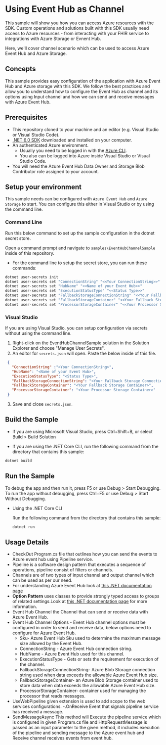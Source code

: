 # Using Event Hub as Channel

This sample will show you how you can access Azure resources with the SDK. Custom operations and solutions built with this SDK usually need access to Azure resources - from interacting with your FHIR service to integrations with Azure Storage or Evnent Hub.

Here, we'll cover channel scenario which can be used to access Azure Event Hub and Azure Storage.

## Concepts

This sample provides easy configuration of the application with Azure Event Hub and Azure storage with this SDK. We follow the best practices and allow you to understand how to configure the Event Hub as channel and its options using Input channel and how we can send and receive messages with Azure Event Hub. 

## Prerequisites

- This repository cloned to your machine and an editor (e.g. Visual Studio or Visual Studio Code).
- [.NET 6.0 SDK](https://dotnet.microsoft.com/download) downloaded and installed on your computer.
- An authenticated Azure environment.
  - Usually you need to be logged in with the [Azure CLI](https://docs.microsoft.com/cli/azure/).
  - You also can be logged into Azure inside Visual Studio or Visual Studio Code.
- You will need the Azure Event Hub Data Owner and Storage Blob Contributor role assigned to your account.

## Setup your environment

This sample needs can be configured with `Azure Event Hub` and `Azure Storage` to start. You can configure this either in Visual Studio or by using the command line.

### Command Line

Run this below command to set up the sample configuration in the dotnet secret store.

Open a command prompt and navigate to `samples\EventHubChannelSample` inside of this repository.
- For the command line to setup the secret store, you can run these commands:

```bash
dotnet user-secrets init 
dotnet user-secrets set "ConnectionString" "<<Your ConnectionString>>"
dotnet user-secrets set "HubName" "<<Name of your Event Hub>>"
dotnet user-secrets set "ExecutionStatusType" "<<Status Type>>"
dotnet user-secrets set "FallbackStorageConnectionString" "<<Your Fallback Storage Connection String>>" 
dotnet user-secrets set "FallbackStorageContainer" "<<Your Fallback Storage Container>>" 
dotnet user-secrets set "ProcessorStorageContainer" "<<Your Processor Storage Container>>"
```

### Visual Studio

If you are using Visual Studio, you can setup configuration via secrets without using the command line.

 1. Right-click on the EventHubChannelSample solution in the Solution Explorer and choose "Manage User Secrets".
 2. An editor for `secrets.json` will open. Paste the below inside of this file.

 ```json
  {
    "ConnectionString" :"<Your ConnectionString>",
    "HubName": "<Name of your Event Hub>",
    "ExecutionStatusType": "<Status Type>",
    "FallbackStorageConnectionString": "<Your Fallback Storage Connection String>",
    "FallbackStorageContainer": "<Your Fallback Storage Container>", 
    "ProcessorStorageContainer": "<Your Processor Storage Container>"
  }
```
3. Save and close `secrets.json`.

## Build the Sample 

- If you are using Microsoft Visual Studio, press Ctrl+Shift+B, or select Build > Build Solution 

- If you are using the .NET Core CLI, run the following command from the directory that contains this sample: 

```bash
dotnet build
```

## Run the Sample 

To debug the app and then run it, press F5 or use Debug > Start Debugging. To run the app without debugging, press Ctrl+F5 or use Debug > Start Without Debugging. 

- Using the .NET Core CLI 

    Run the following command from the directory that contains this sample: 

    ```bash
    dotnet run
    ```
## Usage Details 

- CheckOut Program.cs file that outlines how you can send the events to Azure event hub using Pipeline service. 
- Pipeline is a software design pattern that executes a sequence of operations, pipeline consist of filters or channels.
- Channels are of two types of input channel and output channel which can be used as per our need. 
- For understanding Azure Event Hub look at [this .NET documentation page](https://docs.microsoft.com/en-us/azure/event-hubs/event-hubs-about)
- **Option Pattern** uses classes to provide strongly typed access to groups of related settings.Look at [this .NET documentation page](https://docs.microsoft.com/en-us/aspnet/core/fundamentals/configuration/options?view=aspnetcore-6.0) for more information.
- Event Hub Channel the Channel that can send or receive data with Azure Event Hub. 
- Event Hub Channel Options - Event Hub channel options must be configured in order to send and receive data, below options need to configure for Azure Event Hub.
  - Sku- Azure Event Hub Sku used to determine the maximum      message size allowed by the Event Hub. 
  - ConnectionString - Azure Event Hub connection string.
  - HubName - Azure Event Hub used for this channel.
  - ExecutionStatusType - Gets or sets the requirement for   execution of the channel.
  - FallbackStorageConnectionString- Azure Blob Storage connection string used when data exceeds the allowable Azure Event Hub size.
  - FallbackStorageContainer- an Azure Blob Storage container used to store data when data exceeds the allowable Azure Event Hub size.
  - ProcessorStorageContainer- container used for managing the processor that reads messages.
- UseWebPipeline given extension is used to add scope to the web services configurations. 
-.OnReceive Event that signals pipeline service has received a message.
- SendMessageAsync This method will Execute the pipeline service which is configured in given Program.cs file and HttpRequestMessage is passed as an input parameter to the given method, it includes execution of the pipeline and sending message to the Azure event hub and Receive channel receives events from event hub. 
